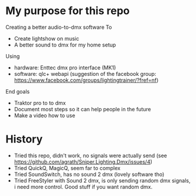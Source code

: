 # My purpose for this repo 
Creating a better audio-to-dmx software
To 
- Create lightshow on music
- A better sound to dmx for my home setup

Using
- hardware: Enttec dmx pro interface (MK1) 
- software: qlc+ webapi (suggestion of the facebook group: https://www.facebook.com/groups/lightingtrainer/?fref=nf)

End goals
- Traktor pro to <my open custom software> to dmx 
- Document most steps so it can help people in the future
- Make a video how to use

# History
- Tried this repo, didn't work, no signals were actually send (see https://github.com/agrath/Sniper.Lighting.Dmx/issues/4)
- Tried QuickQ, MagicQ, seem far to complex
- Tried SoundSwitch, has no sound 2 dmx (lovely software tho)
- Tried FreeStyler with Sound 2 dmx, is only sending random dmx signals, i need more control. Good stuff if you want random dmx.


